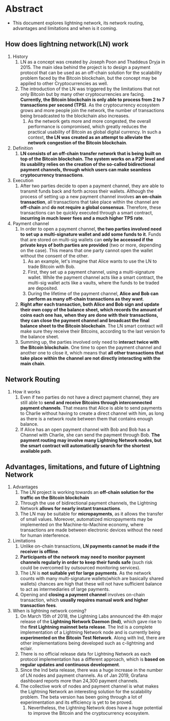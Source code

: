# Abstract

- This document explores lightning network, its network routing, advantages and limitations and when is it coming.

## How does lightning network(LN) work

1. History
   1. LN as a concept was created by Joseph Poon and Thaddeus Dryja in 2015. The main idea behind the project is to design a payment protocol that can be used as an off-chain solution for the scalability problem faced by the Bitcoin blockchain, but the concept may be appiled to other Cryptocurrencies as well.
   2. The introduction of the LN was triggered by the limitations that not only Bitcoin but by many other cryptocurrencies are facing. **Currently, the Bitcoin blockchain is only able to process from 2 to 7 transactions per second (TPS)**. As the cryptocurrency ecosystem grows and more people join the network, the number of transactions being broadcasted to the blockchain also increases.
      1. As the network gets more and more congested, the overall performance is compromised, which greatly reduces the practical usability of Bitcoin as global digital currency. In such a context, **the LN was created as an attempt to alleviate the network congestion of the Bitcoin blockchain**.
2. Definition
   1. **LN consists of an off-chain transfer network that is being built on top of the Bitcoin blockchain. The system works on a P2P level and its usability relies on the creation of the so-called bidirectional payment channels, through which users can make seamless cryptocurrency transactions**.
3. Execution
   1. After two parties decide to open a payment channel, they are able to transmit funds back and forth across their wallets. Although the process of setting up a new payment channel involves **an on-chain transaction**, all transactions that take place within the channel are **off-chain** and **do not require a global consensus**. Therefore, these transactions can be quickly executed through a smart contract, **incurring in much lower fees and a much higher TPS rate**.
4. Payment channel
   1. In order to open a payment channel, **the two parties involved need to set up a multi-signature wallet and add some funds to it**. Funds that are stored on multi-sig wallets can **only be accessed if the private keys of both parties are provided** (two or more, depending on the case). This means that one party cannot open the wallet without the consent of the other.
      1. As an example, let's imagine that Alice wants to use the LN to trade Bitcoin with Bob.
      2. First, they set up a payment channel, using a multi-signature wallet. While the payment channel acts like a smart contract, the multi-sig wallet acts like a vaults, where the funds to be traded are deposited.
      3. During the lifetime of the payment channel, **Alice and Bob can perform as many off-chain transactions as they want**.
   2. **Right after each transaction, both Alice and Bob sign and update their own copy of the balance sheet, which records the amount of coins each one has, when they are done with their transactions, they can close the payment channel and broadcast the final balance sheet to the Bitcoin blockchain**. The LN smart contract will make sure they receive their Bitcoins, according to the last version fo the balance sheet.
   3. Summing up, the parties involved only need to **interact twice with the Bitcoin blockchain**. One time to open the payment channel and another one to close it, which means that **all other transactions that take place within the channel are not directly interacting with the main chain**.

## Network Routing

1. How it works
   1. Even if two parties do not have a direct payment channel, they are still able to **send and receive Bitcoins through interconnected payment channels**. That means that Alice is able to send payments to Charlie without having to create a direct channel with him, as long as there is a network route between them that contains enough balance.
   2. If Alice has an open payment channel with Bob and Bob has a Channel with Charlie, she can send the payment through Bob. **The payment routing may involve many Lightning Network nodes, but the smart contract will automatically search for the shortest available path**.

## Advantages, limitations, and future of Lightning Network

1. Advantages
   1. The LN project is working towards an **off-chain solution for the traffic on the Bitcoin blockchain**
   2. Through the use of bidirectional payment channels, the Lightning Network **allows for nearly instant transactions**.
   3. The LN may be suitable for **micropayments**, as it allows the transfer of small values. Moreover, automatized micropayments may be implemented on the Machine-to-Machine economy, where transactions are made between electronic devices without the need for human interference.
2. Limitations
   1. Unlike on-chain transactions, **LN payments cannot be made if the receiver is offline**.
   2. **Participants of the network may need to monitor payment channels regularly in order to keep their funds safe** (such risk could be overcomed by outsourced monitoring services).
   3. The LN is **not suitable yet for large payments**. As the network counts with many multi-signature wallets(which are basically shared wallets) chances are high that these will not have sufficient balance to act as intermediaries of large payments.
   4. Opening and **closing a payment channel** involves on-chain transaction, which **usually requires manual work and higher transaction fees**.
3. When is lightning network coming?
   1. On March 15th of 2018, the Lightning Labs announced the 4th major release of the **Lightning Network Daemon (lnd)**, which gave rise to the **first Lightning mainnet beta release**. The lnd is a complete implementation of a Lightning Network node and is currently being **experimented on the Bitcoin Test Network**. Along with lnd, there are other implementations being developed such as c-lightning and eclair.
   2. There is no official release data for Lightning Network as each protocol implementation has a different approach, which is **based on regular updates and continuous development**.
   3. Since the lnd beta release, there was a huge increase in the number of LN nodes and payment channels. As of Jan 2019, Grafana dashboard reports more than 24,300 payment channels.
   4. The collective work of nodes and payment channel is what makes the Lightning Network an interesting solution for the scalability problem. The beta version has been going through a lot of experimentation and its efficiency is yet to be proved.
      1. Nevertheless, the Lightning Network does have a huge potential to improve the Bitcoin and the cryptocurrency ecosystem.